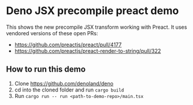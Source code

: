 # Deno JSX precompile preact demo

This shows the new precompile JSX transform working with Preact. It uses vendored versions of these open PRs:

- https://github.com/preactjs/preact/pull/4177
- https://github.com/preactjs/preact-render-to-string/pull/322

## How to run this demo

1. Clone https://github.com/denoland/deno
2. cd into the cloned folder and run `cargo build`
3. Run `cargo run -- run <path-to-demo-repo>/main.tsx`
